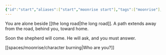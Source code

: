 ```yaml
---
{"id":"start","aliases":["start","moonrise start"],"tags":["moonrise"],"date-created":"2022-08-26T22:20","date-modified":"2023-12-22T22:09","dg-publish":true,"title":"start","dg-path":"moonrise/start.md","permalink":"/moonrise/start/","dgPassFrontmatter":true}
---
```


You are alone beside [[the long road\|the long road]]. A path extends away from the road, behind you, toward home.

Soon the shepherd will come. He will ask, and you must answer.

[[spaces/moonrise/character burning\|Who are you?]]
